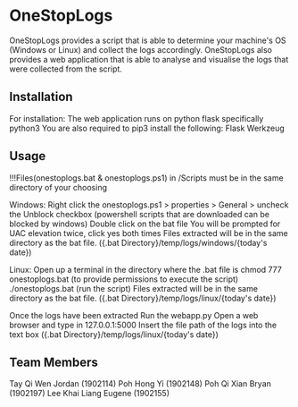 # OneStopLogs
OneStopLogs provides a script that is able to determine your machine's OS (Windows or Linux) and collect the logs accordingly.
OneStopLogs also provides a web application that is able to analyse and visualise the logs that were collected from the script.

## Installation
For installation:
The web application runs on python flask specifically python3
You are also required to pip3 install the following:
Flask
Werkzeug

## Usage
!!!Files(onestoplogs.bat & onestoplogs.ps1) in /Scripts must be in the same directory of your choosing

Windows:
Right click the onestoplogs.ps1 > properties > General > uncheck the Unblock checkbox (powershell scripts that are downloaded can be blocked by windows)
Double click on the bat file
You will be prompted for UAC elevation twice, click yes both times 
Files extracted will be in the same directory as the bat file. ({.bat Directory}/temp/logs/windows/{today's date})

Linux:
Open up a terminal in the directory where the .bat file is
chmod 777 onestoplogs.bat (to provide permissions to execute the script)
./onestoplogs.bat (run the script)
Files extracted will be in the same directory as the bat file. ({.bat Directory}/temp/logs/linux/{today's date})

Once the logs have been extracted
Run the webapp.py
Open a web browser and type in 127.0.0.1:5000
Insert the file path of the logs into the text box ({.bat Directory}/temp/logs/linux/{today's date})

## Team Members
Tay Qi Wen Jordan (1902114)
Poh Hong Yi (1902148)
Poh Qi Xian Bryan (1902197)
Lee Khai Liang Eugene (1902155)
